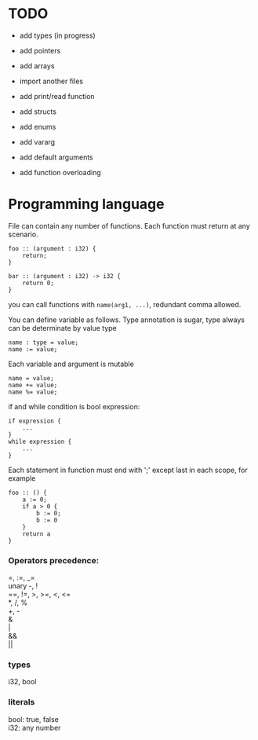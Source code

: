 # TODO
* add types (in progress)
* add pointers
* add arrays
* import another files
* add print/read function
* add structs
* add enums


* add vararg
* add default arguments
* add function overloading

# Programming language

File can contain any number of functions. Each function must return at any scenario.
```
foo :: (argument : i32) {
    return;
}

bar :: (argument : i32) -> i32 {
    return 0;
}
```

you can call functions with ```name(arg1, ...)```, redundant comma allowed.

You can define variable as follows. Type annotation is sugar, type always can be determinate by value type
```
name : type = value;
name := value;
```

Each variable and argument is mutable
```
name = value;
name += value;
name %= value;
```

if and while condition is bool expression:
```
if expression {
    ...
}
while expression {
    ...
}
```

Each statement in function must end with ';' except last in each scope, for example
```
foo :: () {
    a := 0;
    if a > 0 {
        b := 0;
        b := 0
    }
    return a
}
```

### Operators precedence:  
=, :=, _=  
unary -, !  
==, !=, >, >=, <, <=  
*, /, %  
+, -  
&  
|  
&&  
||  

### types

i32, bool

### literals

bool: true, false  
i32: any number

